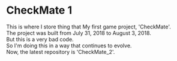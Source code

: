 # CheckMate 1
This is where I store thing that My first game project, 'CheckMate'.  
The project was built from July 31, 2018 to August 3, 2018.  
But this is a very bad code.  
So I'm doing this in a way that continues to evolve.  
Now, the latest repository is 'CheckMate_2'.